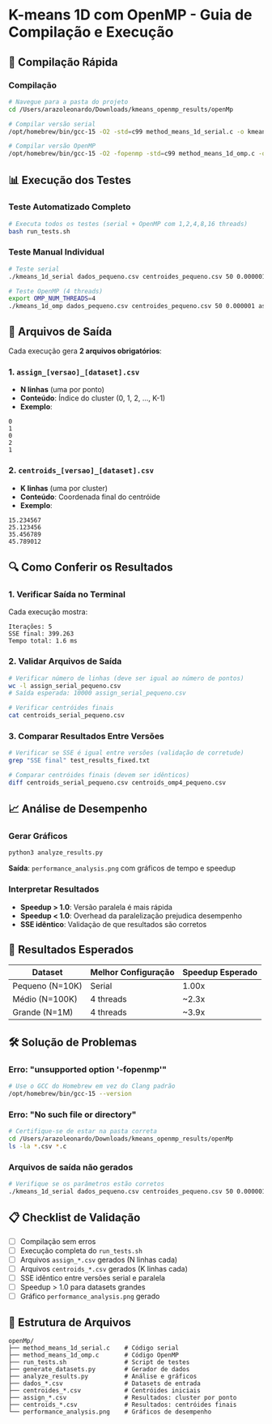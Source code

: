# K-means 1D com OpenMP - Guia de Compilação e Execução

## 🚀 Compilação Rápida


### Compilação
```bash
# Navegue para a pasta do projeto
cd /Users/arazoleonardo/Downloads/kmeans_openmp_results/openMp

# Compilar versão serial
/opt/homebrew/bin/gcc-15 -O2 -std=c99 method_means_1d_serial.c -o kmeans_1d_serial -lm

# Compilar versão OpenMP
/opt/homebrew/bin/gcc-15 -O2 -fopenmp -std=c99 method_means_1d_omp.c -o kmeans_1d_omp -lm
```

## 📊 Execução dos Testes

### Teste Automatizado Completo
```bash
# Executa todos os testes (serial + OpenMP com 1,2,4,8,16 threads)
bash run_tests.sh
```

### Teste Manual Individual
```bash
# Teste serial
./kmeans_1d_serial dados_pequeno.csv centroides_pequeno.csv 50 0.000001 assign_serial.csv centroids_serial.csv

# Teste OpenMP (4 threads)
export OMP_NUM_THREADS=4
./kmeans_1d_omp dados_pequeno.csv centroides_pequeno.csv 50 0.000001 assign_omp4.csv centroids_omp4.csv
```

## 📁 Arquivos de Saída

Cada execução gera **2 arquivos obrigatórios**:

### 1. `assign_[versao]_[dataset].csv`
- **N linhas** (uma por ponto)
- **Conteúdo**: Índice do cluster (0, 1, 2, ..., K-1)
- **Exemplo**: 
```
0
1
0
2
1
```

### 2. `centroids_[versao]_[dataset].csv`
- **K linhas** (uma por cluster)
- **Conteúdo**: Coordenada final do centróide
- **Exemplo**:
```
15.234567
25.123456
35.456789
45.789012
```

## 🔍 Como Conferir os Resultados

### 1. Verificar Saída no Terminal
Cada execução mostra:
```
Iterações: 5
SSE final: 399.263
Tempo total: 1.6 ms
```

### 2. Validar Arquivos de Saída
```bash
# Verificar número de linhas (deve ser igual ao número de pontos)
wc -l assign_serial_pequeno.csv
# Saída esperada: 10000 assign_serial_pequeno.csv

# Verificar centróides finais
cat centroids_serial_pequeno.csv
```

### 3. Comparar Resultados Entre Versões
```bash
# Verificar se SSE é igual entre versões (validação de corretude)
grep "SSE final" test_results_fixed.txt

# Comparar centróides finais (devem ser idênticos)
diff centroids_serial_pequeno.csv centroids_omp4_pequeno.csv
```

## 📈 Análise de Desempenho

### Gerar Gráficos
```bash
python3 analyze_results.py
```
**Saída**: `performance_analysis.png` com gráficos de tempo e speedup

### Interpretar Resultados
- **Speedup > 1.0**: Versão paralela é mais rápida
- **Speedup < 1.0**: Overhead da paralelização prejudica desempenho
- **SSE idêntico**: Validação de que resultados são corretos

## 🎯 Resultados Esperados

| Dataset | Melhor Configuração | Speedup Esperado |
|---------|-------------------|------------------|
| Pequeno (N=10K) | Serial | 1.00x |
| Médio (N=100K) | 4 threads | ~2.3x |
| Grande (N=1M) | 4 threads | ~3.9x |

## 🛠️ Solução de Problemas

### Erro: "unsupported option '-fopenmp'"
```bash
# Use o GCC do Homebrew em vez do Clang padrão
/opt/homebrew/bin/gcc-15 --version
```

### Erro: "No such file or directory"
```bash
# Certifique-se de estar na pasta correta
cd /Users/arazoleonardo/Downloads/kmeans_openmp_results/openMp
ls -la *.csv *.c
```

### Arquivos de saída não gerados
```bash
# Verifique se os parâmetros estão corretos
./kmeans_1d_serial dados_pequeno.csv centroides_pequeno.csv 50 0.000001 assign.csv centroids.csv
```

## 📋 Checklist de Validação

- [ ] Compilação sem erros
- [ ] Execução completa do `run_tests.sh`
- [ ] Arquivos `assign_*.csv` gerados (N linhas cada)
- [ ] Arquivos `centroids_*.csv` gerados (K linhas cada)
- [ ] SSE idêntico entre versões serial e paralela
- [ ] Speedup > 1.0 para datasets grandes
- [ ] Gráfico `performance_analysis.png` gerado

## 📁 Estrutura de Arquivos

```
openMp/
├── method_means_1d_serial.c    # Código serial
├── method_means_1d_omp.c       # Código OpenMP
├── run_tests.sh                # Script de testes
├── generate_datasets.py        # Gerador de dados
├── analyze_results.py          # Análise e gráficos
├── dados_*.csv                 # Datasets de entrada
├── centroides_*.csv            # Centróides iniciais
├── assign_*.csv                # Resultados: cluster por ponto
├── centroids_*.csv             # Resultados: centróides finais
└── performance_analysis.png    # Gráficos de desempenho
```
